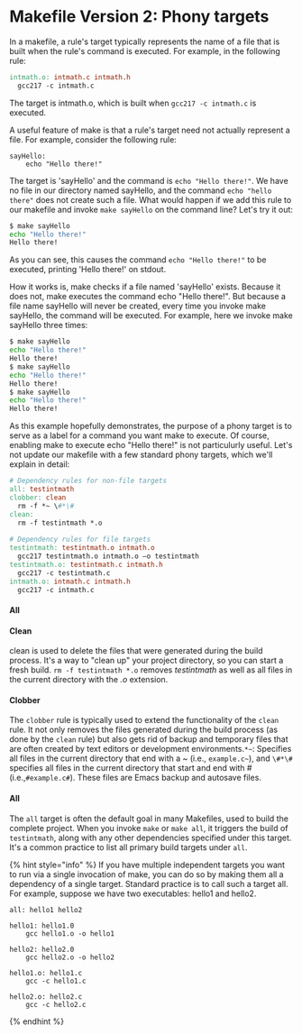 # Makefile Version 2: Phony targets

In a makefile, a rule's target typically represents the name of a file that is built when the rule's command is executed. For example, in the following rule:

```makefile
intmath.o: intmath.c intmath.h
  gcc217 -c intmath.c
```

The target is intmath.o, which is built when `gcc217 -c intmath.c` is executed.&#x20;

A useful feature of make is that a rule's target need not actually represent a file. For example, consider the following rule:

```
sayHello:
    echo "Hello there!" 
```

The target is 'sayHello' and the command is `echo "Hello there!"`. We have no file in our directory named sayHello, and the command `echo "hello there"` does not create such a file. What would happen if we add this rule to our makefile and invoke `make sayHello` on the command line? Let's try it out:

```bash
$ make sayHello
echo "Hello there!"
Hello there!
```

As you can see, this causes the command `echo "Hello there!"` to be executed, printing 'Hello there!' on stdout.&#x20;

How it works is, make checks if a file named 'sayHello' exists. Because it does not, make executes the command echo "Hello there!". But because a file name sayHello will never be created, every time you invoke make sayHello, the command will be executed. For example, here we invoke make sayHello three times:&#x20;

```bash
$ make sayHello
echo "Hello there!"
Hello there!
$ make sayHello
echo "Hello there!"
Hello there!
$ make sayHello
echo "Hello there!"
Hello there!
```

As this example hopefully demonstrates, the purpose of a phony target is to serve as a label for a command you want make to execute. Of course, enabling make to execute echo "Hello there!" is not particulurly useful. Let's not update our makefile with a few standard phony targets, which we'll explain in detail:&#x20;

```makefile
# Dependency rules for non-file targets
all: testintmath
clobber: clean
  rm -f *~ \#*\#
clean:
  rm -f testintmath *.o
  
# Dependency rules for file targets
testintmath: testintmath.o intmath.o
  gcc217 testintmath.o intmath.o –o testintmath
testintmath.o: testintmath.c intmath.h
  gcc217 -c testintmath.c
intmath.o: intmath.c intmath.h
  gcc217 -c intmath.c
```

#### All

#### Clean

clean is used to delete the files that were generated during the build process. It's a way to "clean up" your project directory, so you can start a fresh build. `rm -f testintmath *.o` removes _testintmath_ as well as all files in the current directory with the _.o_ extension.

#### Clobber

The `clobber` rule is typically used to extend the functionality of the `clean` rule. It not only removes the files generated during the build process (as done by the `clean` rule) but also gets rid of backup and temporary files that are often created by text editors or development environments.`*~`:  Specifies all files in the current directory that end with a \~ (i.e., `example.c~`), and `\#*\#` specifies all files in the current directory that start and end with # (i.e.,`#example.c#`). These files are Emacs backup and autosave files.

#### All

The `all` target is often the default goal in many Makefiles, used to build the complete project. When you invoke `make` or `make all`, it triggers the build of `testintmath`, along with any other dependencies specified under this target. It's a common practice to list all primary build targets under `all`.

{% hint style="info" %}
If you have multiple independent targets you want to run via a single invocation of make, you can do so by making them all a dependency of a single target. Standard practice is to call such a target all. For example, suppose we have two executables: hello1 and hello2.&#x20;

```
all: hello1 hello2

hello1: hello1.0
	gcc hello1.o -o hello1
	
hello2: hello2.0
	gcc hello2.o -o hello2

hello1.o: hello1.c
	gcc -c hello1.c

hello2.o: hello2.c
	gcc -c hello2.c
```
{% endhint %}
